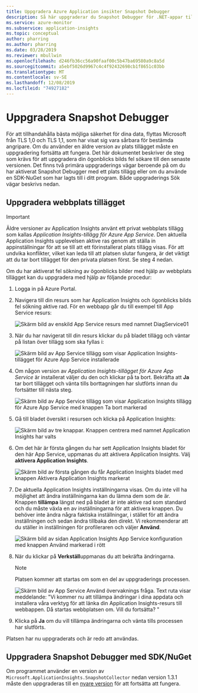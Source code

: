 ```yaml
---
title: Uppgradera Azure Application insikter Snapshot Debugger
description: Så här uppgraderar du Snapshot Debugger för .NET-appar till den senaste versionen på Azure App Services eller via NuGet-paket
ms.service: azure-monitor
ms.subservice: application-insights
ms.topic: conceptual
author: pharring
ms.author: pharring
ms.date: 03/28/2019
ms.reviewer: mbullwin
ms.openlocfilehash: d246fb36cc56a90faaf00c5b47ba69580a9c8a5d
ms.sourcegitcommit: a5ebf5026d9967c4c4f92432698cb1f8651c03bb
ms.translationtype: MT
ms.contentlocale: sv-SE
ms.lasthandoff: 12/08/2019
ms.locfileid: "74927182"
---
```

# <a name="upgrading-the-snapshot-debugger"></a>Uppgradera Snapshot Debugger

För att tillhandahålla bästa möjliga säkerhet för dina data, flyttas Microsoft från TLS 1,0 och TLS 1,1, som har visat sig vara sårbara för bestämda angripare. Om du använder en äldre version av plats tillägget måste en uppgradering fortsätta att fungera. Det här dokumentet beskriver de steg som krävs för att uppgradera din ögonblicks bilds fel sökare till den senaste versionen. Det finns två primära uppgraderings vägar beroende på om du har aktiverat Snapshot Debugger med ett plats tillägg eller om du använde en SDK-NuGet som har lagts till i ditt program. Både uppgraderings Sök vägar beskrivs nedan. 

## <a name="upgrading-the-site-extension"></a>Uppgradera webbplats tillägget

> [!IMPORTANT]
> Äldre versioner av Application Insights använt ett privat webbplats tillägg som kallas _Application Insights-tillägg för Azure App Service_. Den aktuella Application Insights upplevelsen aktive ras genom att ställa in appinställningar för att se till att ett förinstallerat plats tillägg visas.
> För att undvika konflikter, vilket kan leda till att platsen slutar fungera, är det viktigt att du tar bort tillägget för den privata platsen först. Se steg 4 nedan.

Om du har aktiverat fel sökning av ögonblicks bilder med hjälp av webbplats tillägget kan du uppgradera med hjälp av följande procedur:

1. Logga in på Azure Portal.
2. Navigera till din resurs som har Application Insights och ögonblicks bilds fel sökning aktive rad. För en webbapp går du till exempel till App Service resurs:

   ![Skärm bild av enskild App Service resurs med namnet DiagService01](./media/snapshot-debugger-upgrade/app-service-resource.png)

3. När du har navigerat till din resurs klickar du på bladet tillägg och väntar på listan över tillägg som ska fyllas i:

   ![Skärm bild av App Service tillägg som visar Application Insights-tillägget för Azure App Service installerade](./media/snapshot-debugger-upgrade/application-insights-site-extension-to-be-deleted.png)

4. Om någon version av _Application Insights-tillägget för Azure App Service_ är installerat väljer du den och klickar på ta bort. Bekräfta att **Ja** tar bort tillägget och vänta tills borttagningen har slutförts innan du fortsätter till nästa steg.

   ![Skärm bild av App Service tillägg som visar Application Insights tillägg för Azure App Service med knappen Ta bort markerad](./media/snapshot-debugger-upgrade/application-insights-site-extension-delete.png)

5. Gå till bladet översikt i resursen och klicka på Application Insights:

   ![Skärm bild av tre knappar. Knappen centrera med namnet Application Insights har valts](./media/snapshot-debugger-upgrade/application-insights-button.png)

6. Om det här är första gången du har sett Application Insights bladet för den här App Service, uppmanas du att aktivera Application Insights. Välj **aktivera Application Insights**.
 
   ![Skärm bild av första gången du får Application Insights bladet med knappen Aktivera Application Insights markerat](./media/snapshot-debugger-upgrade/turn-on-application-insights.png)

7. De aktuella Application Insights inställningarna visas. Om du inte vill ha möjlighet att ändra inställningarna kan du lämna dem som de är. Knappen **tillämpa** längst ned på bladet är inte aktive rad som standard och du måste växla en av inställningarna för att aktivera knappen. Du behöver inte ändra några faktiska inställningar, i stället för att ändra inställningen och sedan ändra tillbaka den direkt. Vi rekommenderar att du ställer in inställningen för profileraren och väljer **Använd**.

   ![Skärm bild av sidan Application Insights App Service konfiguration med knappen Använd markerad i rött](./media/snapshot-debugger-upgrade/view-application-insights-data.png)

8. När du klickar på **Verkställ**uppmanas du att bekräfta ändringarna.

    > [!NOTE]
    > Platsen kommer att startas om som en del av uppgraderings processen.

   ![Skärm bild av App Service Använd övervaknings fråga. Text ruta visar meddelande: "Vi kommer nu att tillämpa ändringar i dina appdata och installera våra verktyg för att länka din Application Insights-resurs till webbappen. Då startas webbplatsen om. Vill du fortsätta? "](./media/snapshot-debugger-upgrade/apply-monitoring-settings.png)

9. Klicka på **Ja** om du vill tillämpa ändringarna och vänta tills processen har slutförts.

Platsen har nu uppgraderats och är redo att användas.

## <a name="upgrading-snapshot-debugger-using-sdknuget"></a>Uppgradera Snapshot Debugger med SDK/NuGet

Om programmet använder en version av `Microsoft.ApplicationInsights.SnapshotCollector` nedan version 1.3.1 måste den uppgraderas till en [nyare version](https://www.nuget.org/packages/Microsoft.ApplicationInsights.SnapshotCollector) för att fortsätta att fungera.
